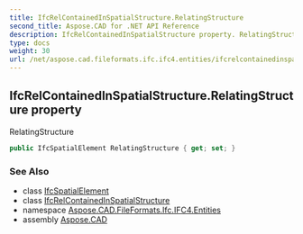 ```yaml
---
title: IfcRelContainedInSpatialStructure.RelatingStructure
second_title: Aspose.CAD for .NET API Reference
description: IfcRelContainedInSpatialStructure property. RelatingStructure
type: docs
weight: 30
url: /net/aspose.cad.fileformats.ifc.ifc4.entities/ifcrelcontainedinspatialstructure/relatingstructure/
---
```

## IfcRelContainedInSpatialStructure.RelatingStructure property

RelatingStructure

```csharp
public IfcSpatialElement RelatingStructure { get; set; }
```

### See Also

* class [IfcSpatialElement](../../ifcspatialelement/)
* class [IfcRelContainedInSpatialStructure](../)
* namespace [Aspose.CAD.FileFormats.Ifc.IFC4.Entities](../../ifcrelcontainedinspatialstructure/)
* assembly [Aspose.CAD](../../../)


